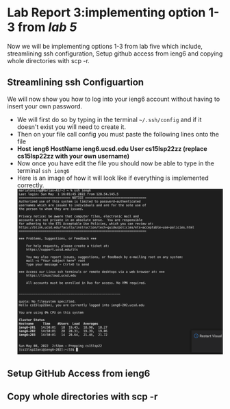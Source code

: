 # Lab Report 3:implementing option 1-3 from *lab 5*
Now we will be implementing options 1-3 from lab five which include, streamlining ssh configuration, Setup github access from ieng6 and copying whole directories with scp -r.

## Streamlining ssh Configuartion
We will now show you how to log into your 
ieng6 account without having to insert 
your own password.
* We will first do so by typing in the terminal
`~/.ssh/config` and if it doesn't exist you
will need to create it.
* Then on your file call config you must paste
the following lines onto the file
* **Host ieng6 
    HostName ieng6.ucsd.edu
    User cs15lsp22zz (replace cs15lsp22zz with your own username)**
* Now once you have edit the file you should now be able to
type in the terminal `ssh ieng6`
* Here is an image of how it will look like if everything is
implemented correctly. 
![Image](passwordd.png)

## Setup GitHub Access from ieng6


## Copy whole directories with scp -r

